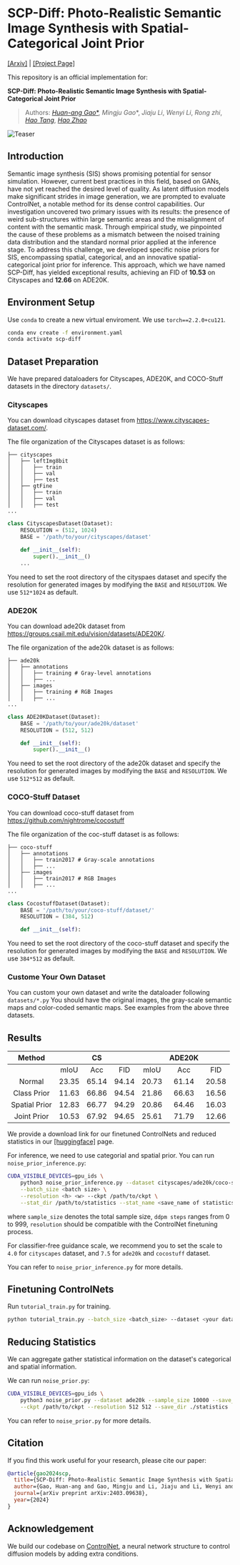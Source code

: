 # SCP-Diff: Photo-Realistic Semantic Image Synthesis with Spatial-Categorical Joint Prior

[[Arxiv]](https://arxiv.org/abs/2403.09638) | [[Project Page]](https://air-discover.github.io/SCP-Diff/)

This repository is an official implementation for:

**SCP-Diff: Photo-Realistic Semantic Image Synthesis with Spatial-Categorical Joint Prior**

> Authors:  [_Huan-ang Gao_*](https://c7w.tech/about/), _Mingju Gao_*, _Jiaju Li_, _Wenyi Li_, _Rong zhi_, [_Hao Tang_](https://ha0tang.github.io/), [_Hao Zhao_](https://sites.google.com/view/fromandto)

![Teaser](images/Teaser_cs.jpg)

## Introduction
Semantic image synthesis (SIS) shows promising potential for sensor simulation. However, current best practices in this field, based on GANs, have not yet reached the desired level of quality. As latent diffusion models make significant strides in image generation, we are prompted to evaluate ControlNet, a notable method for its dense control capabilities. Our investigation uncovered two primary issues with its results: the presence of weird sub-structures within large semantic areas and the misalignment of content with the semantic mask. Through empirical study, we pinpointed the cause of these problems as a mismatch between the noised training data distribution and the standard normal prior applied at the inference stage. To address this challenge, we developed specific noise priors for SIS, encompassing spatial, categorical, and an innovative spatial-categorical joint prior for inference. This approach, which we have named SCP-Diff, has yielded exceptional results, achieving an FID of **10.53** on Cityscapes and **12.66** on ADE20K.

## Environment Setup
Use `conda` to create a new virtual enviroment. We use `torch==2.2.0+cu121`.
```bash
conda env create -f environment.yaml
conda activate scp-diff
```

## Dataset Preparation
We have prepared dataloaders for Cityscapes, ADE20K, and COCO-Stuff datasets in the directory `datasets/`.

### Cityscapes
You can download cityscapes dataset from https://www.cityscapes-dataset.com/.

The file organization of the Cityscapes dataset is as follows:
```
├── cityscapes
│   ├── leftImg8bit
│   │   ├── train
│   │   ├── val
│   │   ├── test
│   ├── gtFine
│   │   ├── train
│   │   ├── val
│   │   ├── test
...
```  

```python
class CityscapesDataset(Dataset):
    RESOLUTION = (512, 1024)
    BASE = '/path/to/your/cityscapes/dataset'

    def __init__(self):
        super().__init__()
    ...
```
You need to set the root directory of the cityspaes dataset and specify the resolution for generated images by modifying the `BASE` and `RESOLUTION`. We use `512*1024` as default.

### ADE20K
You can download ade20k dataset from https://groups.csail.mit.edu/vision/datasets/ADE20K/.

The file organization of the ade20k dataset is as follows:
```
├── ade20k
│   ├── annotations
│   │   ├── training # Gray-level annotations
│   │   ├── ...
│   ├── images
│   │   ├── training # RGB Images
│   │   ├── ...
...
```  
```python
class ADE20KDataset(Dataset):
    BASE = '/path/to/your/ade20k/dataset'
    RESOLUTION = (512, 512) 

    def __init__(self):
        super().__init__()
```

You need to set the root directory of the ade20k dataset and specify the resolution for generated images by modifying the `BASE` and `RESOLUTION`. We use `512*512` as default.

### COCO-Stuff Dataset
You can download coco-stuff dataset from https://github.com/nightrome/cocostuff

The file organization of the coc-stuff dataset is as follows:
```
├── coco-stuff
│   ├── annotations
│   │   ├── train2017 # Gray-scale annotations
│   │   ├── ...
│   ├── images
│   │   ├── train2017 # RGB Images
│   │   ├── ...
...
```  

```Python
class CocostuffDataset(Dataset):
    BASE = '/path/to/your/coco-stuff/dataset/'
    RESOLUTION = (384, 512) 

    def __init__(self):
```

You need to set the root directory of the coco-stuff dataset and specify the resolution for generated images by modifying the `BASE` and `RESOLUTION`. We use `384*512` as default.

### Custome Your Own Dataset
You can custom your own dataset and write the dataloader following `datasets/*.py` You should have the original images, the gray-scale semantic maps and color-coded semantic maps. See examples from the above three datasets.

## Results

|Method| |CS| | |ADE20K| |
|:----:|:----:|:----:|:----:|:----:|:----:|:----:|
| |mIoU|Acc|FID|mIoU|Acc|FID|
|Normal|23.35|65.14|94.14|20.73|61.14|20.58|
|Class Prior|11.63|66.86|94.54|21.86|66.63|16.56|
|Spatial Prior|12.83|66.77|94.29|20.86|64.46|16.03|
|Joint Prior|10.53|67.92|94.65|25.61|71.79|12.66|

We provide a download link for our finetuned ControlNets and reduced statistics in our [[huggingface]](https://huggingface.co/c7w/SCP-Diff/tree/main) page.

For inference, we need to use categorial and spatial prior. You can run `noise_prior_inference.py`:
```bash
CUDA_VISIBLE_DEVICES=gpu_ids \
    python3 noise_prior_inference.py --dataset cityscapes/ade20k/coco-stuff --sample_size <inference samples> --diffusion_steps <ddpm steps> --seed 4 --save_dir /path/to/save/infer/results \
    --batch_size <batch size> \
    --resolution <h> <w> --ckpt /path/to/ckpt \
    --stat_dir /path/to/statistics --stat_name <save_name of statistics> --scale <guidance scale>
```
where `sample_size` denotes the total sample size, `ddpm steps` ranges from 0 to 999, `resolution` should be compatible with the ControlNet finetuning process.

For classifier-free guidance scale, we recommend you to set the scale to `4.0` for `cityscapes` dataset, and `7.5` for `ade20k` and `cocostuff` dataset.

You can refer to `noise_prior_inference.py` for more details.


## Finetuning ControlNets
Run `tutorial_train.py` for training.
```bash
python tutorial_train.py --batch_size <batch_size> --dataset <your dataset> --default_root_dir <log_root_dir> --gpus gpu_ids --resume_path <resume file path>
```

## Reducing Statistics
We can aggregate gather statistical information on the dataset's categorical and spatial information.

We can run `noise_prior.py`:
```bash
CUDA_VISIBLE_DEVICES=gpu_ids \
    python3 noise_prior.py --dataset ade20k --sample_size 10000 --save_name ade20k_10000 \
    --ckpt /path/to/ckpt --resolution 512 512 --save_dir ./statistics
```

You can refer to `noise_prior.py` for more details.

## Citation
If you find this work useful for your research, please cite our paper:
```bibtex
@article{gao2024scp,
  title={SCP-Diff: Photo-Realistic Semantic Image Synthesis with Spatial-Categorical Joint Prior},
  author={Gao, Huan-ang and Gao, Mingju and Li, Jiaju and Li, Wenyi and Zhi, Rong and Tang, Hao and Zhao, Hao},
  journal={arXiv preprint arXiv:2403.09638},
  year={2024}
}
```

## Acknowledgement
We build our codebase on [ControlNet](https://github.com/lllyasviel/ControlNet), a neural network structure to control diffusion models by adding extra conditions.

